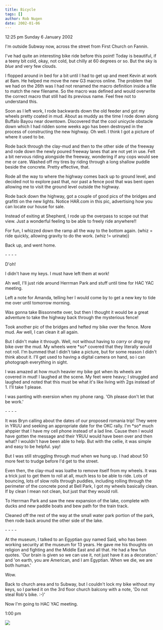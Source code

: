 ```yaml
---
title: Bicycle
tags: []
author: Rob Nugen
date: 2002-01-06
---
```


<p class=date>12:25 pm Sunday 6 January 2002</p>

<p>I'm outside Subway now, across the street from
First Church on Fannin.</p>

<p>I've had quite an interesting bike ride before this
point!  Today is beautiful, if a teeny bit cold, okay,
not cold, but chilly at 60 degrees or so.  But the sky
is <em>blue</em> and very few clouds.</p>

<p>I flopped around in bed for a bit until I had to
get up and meet Kevin at work at 8am.  He helped me
move the new G3 macros online.  The problem that we
had on the 26th was I had not renamed the macro
definition inside a file to match the new filename. 
So the macro was defined and would overwrite the
correct macro that still had its previous name.  Feel
free not to understand this.</p>

<p>Soon as I left work, I rode backwards down the old
feeder and got my wheels pretty coated in mud.  About
as muddy as the time I rode down along Buffalo Bayou
near downtown.  Discovered that the cool unicycle
obstacle down which I had ridden some weeks ago has
been destroyed in the process of constructing the new
highway.  Oh well.  I think I got a picture of where
it used to be.</p>

<p>Rode back through the clay-mud and then to the
other side of the freeway and rode down the newly
poured freeway lanes that are not yet in use.  Felt a
bit nervous riding alongside the freeway, wondering if
any cops would see me or care.  Washed off my tires by
riding through a long shallow puddle beside the
concrete.  Pretty effective, that.</p>

<p>Rode all the way to where the highway comes back up
to ground level, and decided not to explore past that,
nor past a fence post that was bent open allowing me
to visit the ground level outside the highway.</p>

<p>Rode back down the highway, got a couple of good
pics of the bridges and grafitti on the new lights. 
Notice HAR.com in this pic, advertising how you can
locate our house for sale.</p>

<p>Instead of exiting at Shepherd, I rode up the
overpass to scope out that view.  Just a wonderful
feeling to be able to freely ride anywhere!!</p>

<p>For fun, I whizzed down the ramp all the way to the
bottom again.  (whiz = ride quickly, allowing gravity
to do the work.  (whiz != urinate))</p>

<p>Back up, and went home.</p>

<p>- - - -</p>

<p>D'oh!</p>

<p>I didn't have my keys.  I must have left them at
work!</p>

<p>Ah well, I'll just ride around Herrman Park and
stuff until time for HAC YAC meeting.</p>

<p>Left a note for Amanda, telling her I would come by
to get a new key to tide me over until tomorrow
morning.</p>

<p>Was gonna take Bissonnette over, but then I thought
it would be a great adventure to take the highway back
through the mysterious fence!</p>

<p>Took another pic of the bridges and hefted my bike
over the fence.  More mud.  Aw well, I can clean it
all again.</p>

<p>But I didn't make it through.  Well, not without
having to <em>carry</em> or <em>drag</em> my bike over
the mud.  My wheels were *so* covered that they
literally would not roll.  I'm bummed that I didn't
take a picture, but for some reason I didn't think
about it.  I'll get used to having a digital camera on
hand, so i can photograph everything in sight.</p>

<p>I was amazed at how much heavier my bike got when
its wheels are covered in mud!  I laughed at the
scene.  My feet were heavy; I struggled and laughed
and noted that this must be what it's like living with
2gs instead of 1.  I'll take 1 please.</p>

<p>I was panting with exersion when my phone rang. 
'Oh please don't let that be work.'</p>

<p>- - - -</p>

<p>It was Bryn calling about the dates of our proposed
romania trip!  They were in YRUU and seeking an
appropriate date for the OKC rally.  I'm *so* much
ahppier that I have my cell phone instead of a lad
line.  Cause then I would have gotten the message and
their YRUU would have been over and then what?  I
wouldn't have been able to help.  But with the cellie,
it was simple and easy to be helpful.  yay!</p>

<p>But I was still struggling through mud when we hung
up. I had about 50 more feet to trudge before I'd get
to the street.</p>

<p>Even then, the clay-mud was loathe to remove itself
from my wheels.  It was a trick just to get them to
roll at all, much less to be able to ride.  Lots of
bouncing, lots of slow rolls through puddles,
including rolling through the perimeter of the
concrete pond at Bell Park, I got my wheels basically
clean.  If by clean I mean not clean, but just that
they would roll.</p>

<p>To Herrman Park and saw the new expansion of the
lake, complete with ducks and new paddle boats and bew
path for the train track.</p>

<p>Cleaned off the rest of the way at the small water
park portion of the park, then rode back around the
other side of the lake.</p>

<p>- - - -</p>

<p>At the museum, I talked to an Egyptian guy named
Said, who has been working security at the museum for
13 years.  He gave me his thoughts on religion and
fighting and the Middle East and all that.  He had a
few fun quotes. 'Our brain is given so we can use it,
not just have it as a decoration.'  and 'on earth, you
are American, and I am Egyptian.  When we die, we are
both human.'</p>

<p>Wow.</p>

<p>Back to church area and to Subway, but I couldn't
lock my bike without my keys, so I parked it on the
3rd floor church balcony with a note, 'Do not steal
Rob's bike. :-)'</p>

<p>Now I'm going to HAC YAC meeting.</p>

<p class=date>1:00 pm</p>

<p><img src="/images/rob/wL-ROB.gif"/></p>
